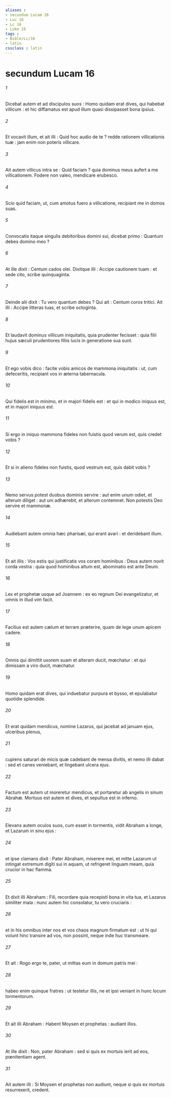 ```yaml
---
aliases : 
- secundum Lucam 16
- Luc 16
- Lc 16
- Luke 16
tags : 
- Bible/Lc/16
- latin
cssclass : latin
---
```


# secundum Lucam 16

###### 1
Dicebat autem et ad discipulos suos : Homo quidam erat dives, qui habebat villicum : et hic diffamatus est apud illum quasi dissipasset bona ipsius.
###### 2
Et vocavit illum, et ait illi : Quid hoc audio de te ? redde rationem villicationis tuæ : jam enim non poteris villicare.
###### 3
Ait autem villicus intra se : Quid faciam ? quia dominus meus aufert a me villicationem. Fodere non valeo, mendicare erubesco.
###### 4
Scio quid faciam, ut, cum amotus fuero a villicatione, recipiant me in domos suas.
###### 5
Convocatis itaque singulis debitoribus domini sui, dicebat primo : Quantum debes domino meo ?
###### 6
At ille dixit : Centum cados olei. Dixitque illi : Accipe cautionem tuam : et sede cito, scribe quinquaginta.
###### 7
Deinde alii dixit : Tu vero quantum debes ? Qui ait : Centum coros tritici. Ait illi : Accipe litteras tuas, et scribe octoginta.
###### 8
Et laudavit dominus villicum iniquitatis, quia prudenter fecisset : quia filii hujus sæculi prudentiores filiis lucis in generatione sua sunt.
###### 9
Et ego vobis dico : facite vobis amicos de mammona iniquitatis : ut, cum defeceritis, recipiant vos in æterna tabernacula.
###### 10
Qui fidelis est in minimo, et in majori fidelis est : et qui in modico iniquus est, et in majori iniquus est.
###### 11
Si ergo in iniquo mammona fideles non fuistis quod verum est, quis credet vobis ?
###### 12
Et si in alieno fideles non fuistis, quod vestrum est, quis dabit vobis ?
###### 13
Nemo servus potest duobus dominis servire : aut enim unum odiet, et alterum diliget : aut uni adhærebit, et alterum contemnet. Non potestis Deo servire et mammonæ.
###### 14
Audiebant autem omnia hæc pharisæi, qui erant avari : et deridebant illum.
###### 15
Et ait illis : Vos estis qui justificatis vos coram hominibus : Deus autem novit corda vestra : quia quod hominibus altum est, abominatio est ante Deum.
###### 16
Lex et prophetæ usque ad Joannem : ex eo regnum Dei evangelizatur, et omnis in illud vim facit.
###### 17
Facilius est autem cælum et terram præterire, quam de lege unum apicem cadere.
###### 18
Omnis qui dimittit uxorem suam et alteram ducit, mœchatur : et qui dimissam a viro ducit, mœchatur.
###### 19
Homo quidam erat dives, qui induebatur purpura et bysso, et epulabatur quotidie splendide.
###### 20
Et erat quidam mendicus, nomine Lazarus, qui jacebat ad januam ejus, ulceribus plenus,
###### 21
cupiens saturari de micis quæ cadebant de mensa divitis, et nemo illi dabat : sed et canes veniebant, et lingebant ulcera ejus.
###### 22
Factum est autem ut moreretur mendicus, et portaretur ab angelis in sinum Abrahæ. Mortuus est autem et dives, et sepultus est in inferno.
###### 23
Elevans autem oculos suos, cum esset in tormentis, vidit Abraham a longe, et Lazarum in sinu ejus :
###### 24
et ipse clamans dixit : Pater Abraham, miserere mei, et mitte Lazarum ut intingat extremum digiti sui in aquam, ut refrigeret linguam meam, quia crucior in hac flamma.
###### 25
Et dixit illi Abraham : Fili, recordare quia recepisti bona in vita tua, et Lazarus similiter mala : nunc autem hic consolatur, tu vero cruciaris :
###### 26
et in his omnibus inter nos et vos chaos magnum firmatum est : ut hi qui volunt hinc transire ad vos, non possint, neque inde huc transmeare.
###### 27
Et ait : Rogo ergo te, pater, ut mittas eum in domum patris mei :
###### 28
habeo enim quinque fratres : ut testetur illis, ne et ipsi veniant in hunc locum tormentorum.
###### 29
Et ait illi Abraham : Habent Moysen et prophetas : audiant illos.
###### 30
At ille dixit : Non, pater Abraham : sed si quis ex mortuis ierit ad eos, pœnitentiam agent.
###### 31
Ait autem illi : Si Moysen et prophetas non audiunt, neque si quis ex mortuis resurrexerit, credent.

